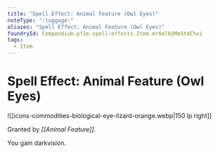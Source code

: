 ```yaml
---
title: "Spell Effect: Animal Feature (Owl Eyes)"
noteType: ":luggage:"
aliases: "Spell Effect: Animal Feature (Owl Eyes)"
foundryId: Compendium.pf2e.spell-effects.Item.mr6mlkUMeStdChxi
tags:
  - Item
---
```


# Spell Effect: Animal Feature (Owl Eyes)
![[icons-commodities-biological-eye-lizard-orange.webp|150 lp right]]

Granted by _[[Animal Feature]]_.

You gain darkvision.
